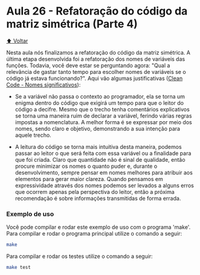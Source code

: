 # Aula 26 - Refatoração do código da matriz simétrica (Parte 4)

[:arrow_up: Voltar](https://github.com/Geofisicando/C-orientado-a-testes#%C3%ADndice)

Nesta aula nós finalizamos a refatoração do código da matriz simétrica. A última etapa desenvolvida foi a refatoração dos nomes de variáveis das funções. Todavia, você deve estar se perguntando agora: "Qual a relevância de gastar tanto tempo para escolher nomes de variáveis se o código já estava funcionando?". Aqui vão algumas justificativas ([Clean Code - Nomes significativos](http://tech.azi.com.br/clean-code-parte-1-nomes-significativos/)):

* Se a variável não passa o contexto ao programador, ela se torna um enigma dentro do código que exigirá um tempo para que o leitor do código a decifre. Mesmo que o trecho tenha comentários explicativos se torna uma maneira ruim de declarar a variável, ferindo várias regras impostas a nomenclatura. A melhor forma é se expressar por meio dos nomes, sendo claro e objetivo, demonstrando a sua intenção para aquele trecho. 

* A leitura do código se torna mais intuitiva desta maneira, podemos passar ao leitor o que será feita com essa variável ou a finalidade para que foi criada. Claro que quantidade não é sinal de qualidade, então procure minimizar os nomes o quanto puder e, durante o desenvolvimento, sempre pensar em nomes melhores para atribuir aos elementos para gerar maior clareza. Quando pensamos em expressividade através dos nomes podemos ser levados a alguns erros que ocorrem apenas pela perspectiva do leitor, então a próxima recomendação é sobre informações transmitidas de forma errada.
 
### Exemplo de uso

Você pode compilar e rodar este exemplo de uso com o programa 'make'. Para compilar e rodar o programa principal utilize o comando a seguir:

```sh
make
```

Para compilar e rodar os testes utilize o comando a seguir:

```sh
make test
```
